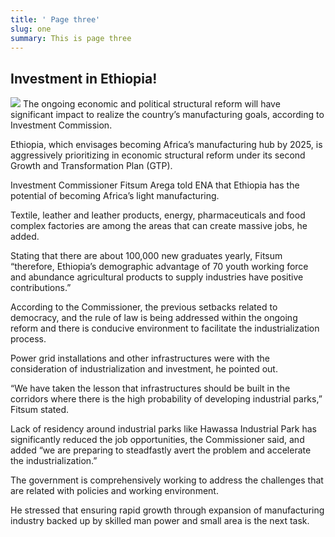 ```yaml
---
title: ' Page three'
slug: one
summary: This is page three
---
```

## Investment in Ethiopia!
![](https://ucarecdn.com/ed1cbee0-7261-4d0a-843a-cb46d9fad80d/)
 The ongoing economic and political structural reform will have significant impact to realize the country’s manufacturing goals, according to Investment Commission.

Ethiopia, which envisages becoming Africa’s manufacturing hub by 2025, is aggressively prioritizing in economic structural reform under its second Growth and Transformation Plan (GTP).

Investment Commissioner Fitsum Arega told ENA that Ethiopia has the potential of becoming Africa’s light manufacturing.

Textile, leather and leather products, energy, pharmaceuticals and food complex factories are among the areas that can create massive jobs, he added.

Stating that there are about 100,000 new graduates yearly, Fitsum “therefore, Ethiopia’s demographic advantage of 70 youth working force and abundance agricultural products to supply industries have positive contributions.”

According to the Commissioner, the previous setbacks related to democracy, and the rule of law is being addressed within the ongoing reform and there is conducive environment to facilitate the industrialization process.

Power grid installations and other infrastructures were with the consideration of industrialization and investment, he pointed out.

“We have taken the lesson that infrastructures should be built in the corridors where there is the high probability of developing industrial parks,” Fitsum stated.

Lack of residency around industrial parks like Hawassa Industrial Park has significantly reduced the job opportunities, the Commissioner said, and added “we are preparing to steadfastly avert the problem and accelerate the industrialization.”

The government is comprehensively working to address the challenges that are related with policies and working environment.

He stressed that ensuring rapid growth through expansion of manufacturing industry backed up by skilled man power and small area is the next task.
